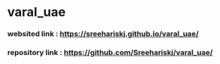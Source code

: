 # varal_uae

### websited link : https://sreehariskj.github.io/varal_uae/
### repository link : https://github.com/Sreehariskj/varal_uae/

